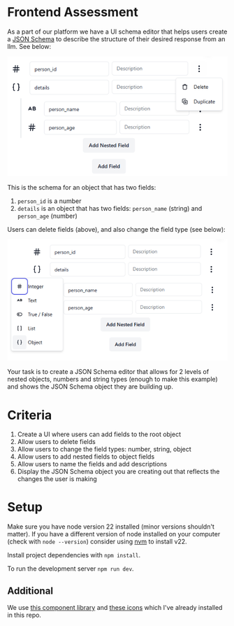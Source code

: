 # Frontend Assessment

As a part of our platform we have a UI schema editor that helps users create a [JSON Schema](https://json-schema.org/understanding-json-schema/reference) to describe the structure of their desired response from an llm. See below:

![overview](./imgs/overview.png)

This is the schema for an object that has two fields:
1. `person_id` is a number
2. `details` is an object that has two fields: `person_name` (string) and `person_age` (number)

Users can delete fields (above), and also change the field type (see below):

![dropdown](./imgs/dropdown.png)

Your task is to create a JSON Schema editor that allows for 2 levels of nested objects, numbers and string types (enough to make this example) and shows the JSON Schema object they are building up. 

# Criteria

1. Create a UI where users can add fields to the root object
2. Allow users to delete fields
3. Allow users to change the field types: number, string, object
4. Allow users to add nested fields to object fields
5. Allow users to name the fields and add descriptions
6. Display the JSON Schema object you are creating out that reflects the changes the user is making

# Setup

Make sure you have node version 22 installed (minor versions shouldn't matter). If you have a different version of node installed on your computer (check with `node --version`) consider using [nvm](https://github.com/nvm-sh/nvm) to install v22.

Install project dependencies with `npm install`.

To run the development server `npm run dev`.

## Additional

We use [this component library](https://www.shadcn-svelte.com/) and [these icons](https://lucide.dev/icons/) which I've already installed in this repo.

